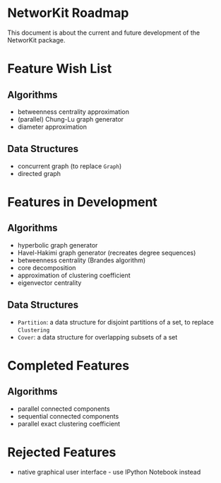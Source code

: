 # NetworKit Roadmap

This document is about the current and future development of the NetworKit package.


# Feature Wish List

## Algorithms

- betweenness centrality approximation
- (parallel) Chung-Lu graph generator
- diameter approximation

## Data Structures

- concurrent graph (to replace `Graph`)
- directed graph


# Features in Development

## Algorithms

- hyperbolic graph generator
- Havel-Hakimi graph generator (recreates degree sequences)
- betweenness centrality (Brandes algorithm)
- core decomposition
- approximation of clustering coefficient
- eigenvector centrality

## Data Structures

- `Partition`: a data structure for disjoint partitions of a set, to replace `Clustering`
- `Cover`: a data structure for overlapping subsets of a set


# Completed Features

## Algorithms

- parallel connected components
- sequential connected components
- parallel exact clustering coefficient


# Rejected Features

- native graphical user interface - use IPython Notebook instead